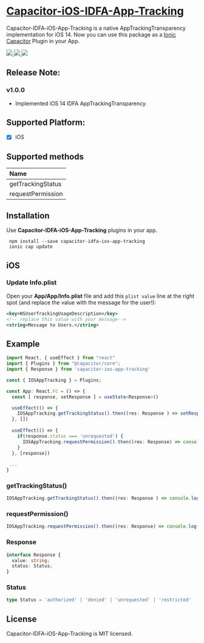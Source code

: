 
# [Capacitor-iOS-IDFA-App-Tracking](https://github.com/Mindcurv/capacitor-ios-app-tracking.git) 

Capacitor-IDFA-iOS-App-Tracking is a native AppTrackingTransparency implementation for iOS 14. Now you can use this package as a [Ionic Capacitor](https://capacitor.ionicframework.com) Plugin in your App.

<!-- Badges -->
<a href="https://npmjs.com/package/capacitor-idfa-ios-app-tracking">
  <img src="https://badgen.net/npm/v/capacitor-idfa-ios-app-tracking">
</a>
<a href="https://npmjs.com/package/capacitor-idfa-ios-app-tracking">
  <img src="https://badgen.net/npm/dt/capacitor-idfa-ios-app-tracking">
</a>
<a href="https://npmjs.com/package/capacitor-ios-app-tracking">
  <img src="https://badgen.net/npm/license/capacitor-idfa-ios-app-tracking">
</a>

## Release Note:

### v1.0.0
- Implemented iOS 14 IDFA AppTrackingTransparency.

## Supported Platform:
- [x] iOS

## Supported methods
| Name              |
| :---------------- |
| getTrackingStatus |
| requestPermission |  

## Installation

Use **Capacitor-IDFA-iOS-App-Tracking** plugins in your app.

```console
 npm install --save capacitor-idfa-ios-app-tracking
 ionic cap update
```

## iOS

### Update **Info.plist**

Open your **App/App/Info.plist** file and add this `plist value` line at the right spot (and replace the value with the message for the user!):

````xml
<key>NSUserTrackingUsageDescription</key>
<!-- replace this value with your message-->
<string>Message to Users.</string>
````

## Example
```typescript
import React, { useEffect } from "react"
import { Plugins } from "@capacitor/core";
import { Response } from 'capacitor-ios-app-tracking'

const { IOSAppTracking } = Plugins;

const App: React.FC = () => {
  const [ response, setResponse ] = useState<Response>()

  useEffect(() => {
    IOSAppTracking.getTrackingStatus().then((res: Response ) => setResponse(res))
  }, [])
  
  useEffect(() => {
    if(response.status === 'unrequested') {
      IOSAppTracking.requestPermission().then((res: Response) => console.log(res))
    }
  }, [response])
 
 ...
}
```
### getTrackingStatus()
```typescript
IOSAppTracking.getTrackingStatus().then((res: Response ) => console.log(res))
```
### requestPermission()
```typescript
IOSAppTracking.requestPermission().then((res: Response) => console.log(res))
```
### Response
```typescript
interface Response {
  value: string;
  status: Status;
}
```
### Status
```typescript
type Status = 'authorized' | 'denied' | 'unrequested' | 'restricted' 
```

## License

Capacitor-IDFA-iOS-App-Tracking is MIT licensed.

